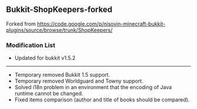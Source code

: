 ## Bukkit-ShopKeepers-forked

Forked from https://code.google.com/p/nisovin-minecraft-bukkit-plugins/source/browse/trunk/ShopKeepers/

### Modification List

* Updated for bukkit v1.5.2

---

* Temporary removed Bukkit 1.5 support.
* Temporary removed Worldguard and Towny support.
* Solved i18n problem in an environment that the encoding of Java runtime cannot be changed.
* Fixed items comparison (author and title of books should be compared).

